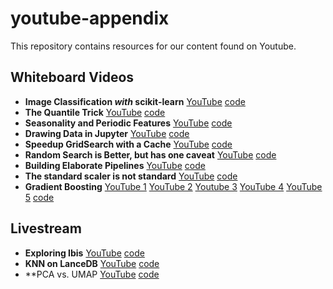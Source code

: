 # youtube-appendix

This repository contains resources for our content found on Youtube. 

## Whiteboard Videos

- **Image Classification *with* scikit-learn** [YouTube](https://youtu.be/lzXKsY3bANw) [code](https://github.com/probabl-ai/youtube-appendix/blob/main/01-sklearn-image/notebook.ipynb)
- **The Quantile Trick** [YouTube](https://www.youtube.com/watch?v=yLz1NELcIM0) [code](https://github.com/probabl-ai/youtube-appendix/blob/main/02-quantile/notebook.ipynb)
- **Seasonality and Periodic Features** [YouTube](https://youtu.be/cEpiqu3QCW0) [code](https://github.com/probabl-ai/youtube-appendix/blob/main/03-periodic-features/notebook.ipynb)
- **Drawing Data in Jupyter** [YouTube](https://youtu.be/STPv0jSAQEk) [code](https://github.com/probabl-ai/youtube-appendix/blob/main/04-drawing-data/notebook.ipynb)
- **Speedup GridSearch with a Cache** [YouTube](https://www.youtube.com/watch?v=KdIcUDqMVpE) [code](https://github.com/probabl-ai/youtube-appendix/blob/main/05-cache/notebook.ipynb)
- **Random Search is Better, but has one caveat** [YouTube](https://www.youtube.com/watch?v=1FMnKAcaVPk&list=PLSIzlWDI17bS025ph6R0W_3RKM0qJ3qoO&index=6) [code](https://github.com/probabl-ai/youtube-appendix/blob/main/05-cache/random-caching.ipynb)
- **Building Elaborate Pipelines** [YouTube](https://youtu.be/STPv0jSAQEk) [code](https://github.com/probabl-ai/youtube-appendix/blob/main/06-elaborate-pipelines/notebook.ipynb)
- **The standard scaler is not standard** [YouTube](https://youtu.be/atehB1lM1Uc) [code](https://github.com/probabl-ai/youtube-appendix/blob/main/07-scaling-data/standard-scaler.ipynb)
- **Gradient Boosting** [YouTube 1](https://youtu.be/o6seqpMJSTI) [YouTube 2](https://youtu.be/H-Nnk3IFBmY) [Youtube 3](https://youtu.be/5okmBJaE0kY) [YouTube 4](https://youtu.be/ari23OxLsEw) [YouTube 5](https://youtu.be/5qPnAAWxtEE) [code](https://github.com/probabl-ai/youtube-appendix/blob/main/08-boosting/boosting.ipynb)

## Livestream

- **Exploring Ibis** [YouTube](https://www.youtube.com/watch?v=xoipV_Fh7Nk) [code](https://github.com/probabl-ai/youtube-appendix/blob/main/00-livestream/lance-lance.ipynb)
- **KNN on LanceDB** [YouTube](https://www.youtube.com/watch?v=HIRJFYncE2I) [code](https://github.com/probabl-ai/youtube-appendix/blob/main/00-livestream/exploring-ibis.ipynb)
- **PCA vs. UMAP [YouTube](https://youtube.com/live/P07xnm2TOhY) [code](https://github.com/probabl-ai/youtube-appendix/blob/main/00-livestream/umap-vs-pca.ipynb)
